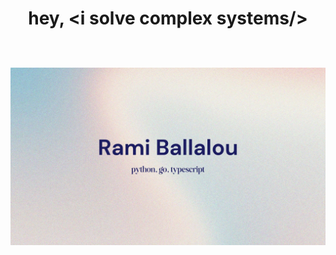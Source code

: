 <h1 align="center">
  <b>hey, &lt;i solve complex systems/&gt;
    </br>
  

  <br>

  ![Rami Ballalou](https://github.com/subrami/subrami/blob/main/rami-git.jpg)
</a>
